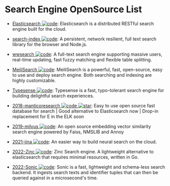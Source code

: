 # Search Engine OpenSource List

- [Elasticsearch ![code](https://ng-tech.icu/assets/code.svg)](https://www.elastic.co/cn/): Elasticsearch is a distributed RESTful search engine built for the cloud.

- [search-index ![code](https://ng-tech.icu/assets/code.svg)](https://github.com/fergiemcdowall/search-index): A persistent, network resilient, full text search library for the browser and Node.js.

- [wwsearch ![code](https://ng-tech.icu/assets/code.svg)](https://github.com/Tencent/wwsearch): A full-text search engine supporting massive users, real-time updating, fast fuzzy matching and flexible table splitting.

- [MeiliSearch ![code](https://ng-tech.icu/assets/code.svg)](https://github.com/meilisearch/MeiliSearch): MeiliSearch is a powerful, fast, open-source, easy to use and deploy search engine. Both searching and indexing are highly customizable.

- [Typesense ![code](https://ng-tech.icu/assets/code.svg)](https://github.com/typesense/typesense): Typesense is a fast, typo-tolerant search engine for building delightful search experiences.

- [2018-manticoresearch ![code](https://ng-tech.icu/assets/code.svg) ![star](https://img.shields.io/github/stars/manticoresoftware/manticoresearch)](https://github.com/manticoresoftware/manticoresearch): Easy to use open source fast database for search | Good alternative to Elasticsearch now | Drop-in replacement for E in the ELK soon

- [2019-milvus ![code](https://ng-tech.icu/assets/code.svg)](https://github.com/milvus-io/milvus): An open source embedding vector similarity search engine powered by Faiss, NMSLIB and Annoy

- [2021-jina ![code](https://ng-tech.icu/assets/code.svg)](https://github.com/jina-ai/jina): An easier way to build neural search on the cloud.

- [2022-Zinc ![code](https://ng-tech.icu/assets/code.svg)](https://github.com/prabhatsharma/zinc): Zinc Search engine. A lightweight alternative to elasticsearch that requires minimal resources, written in Go.

- [2022-Sonic ![code](https://ng-tech.icu/assets/code.svg)](https://github.com/valeriansaliou/sonic): Sonic is a fast, lightweight and schema-less search backend. It ingests search texts and identifier tuples that can then be queried against in a microsecond's time.

